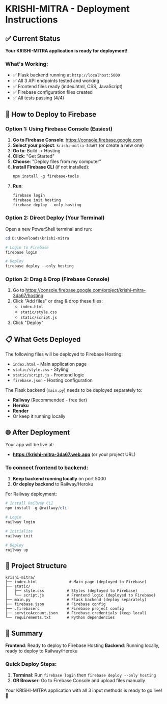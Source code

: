 # KRISHI-MITRA - Deployment Instructions

## ✅ Current Status

**Your KRISHI-MITRA application is ready for deployment!**

### What's Working:
- ✅ Flask backend running at `http://localhost:5000`
- ✅ All 3 API endpoints tested and working
- ✅ Frontend files ready (index.html, CSS, JavaScript)
- ✅ Firebase configuration files created
- ✅ All tests passing (4/4)

## 🚀 How to Deploy to Firebase

### Option 1: Using Firebase Console (Easiest)

1. **Go to Firebase Console**: https://console.firebase.google.com
2. **Select your project**: `krishi-mitra-3da67` (or create a new one)
3. **Go to**: Build → Hosting
4. **Click**: "Get Started"
5. **Choose**: "Deploy files from my computer"
6. **Install Firebase CLI** (if not installed):
   ```powershell
   npm install -g firebase-tools
   ```
7. **Run**:
   ```powershell
   firebase login
   firebase init hosting
   firebase deploy --only hosting
   ```

### Option 2: Direct Deploy (Your Terminal)

Open a new PowerShell terminal and run:

```powershell
cd D:\Downloads\krishi-mitra

# Login to Firebase
firebase login

# Deploy
firebase deploy --only hosting
```

### Option 3: Drag & Drop (Firebase Console)

1. Go to https://console.firebase.google.com/project/krishi-mitra-3da67/hosting
2. Click "Add files" or drag & drop these files:
   - `index.html`
   - `static/style.css`
   - `static/script.js`
3. Click "Deploy"

## 📋 What Gets Deployed

The following files will be deployed to Firebase Hosting:
- `index.html` - Main application page
- `static/style.css` - Styling
- `static/script.js` - Frontend logic
- `firebase.json` - Hosting configuration

The Flask backend (`main.py`) needs to be deployed separately to:
- **Railway** (Recommended - free tier)
- **Heroku** 
- **Render**
- Or keep it running locally

## 🌐 After Deployment

Your app will be live at:
- **https://krishi-mitra-3da67.web.app** (or your project URL)

### To connect frontend to backend:

1. **Keep backend running locally** on port 5000
2. **Or deploy backend** to Railway/Heroku

For Railway deployment:
```powershell
# Install Railway CLI
npm install -g @railway/cli

# Login
railway login

# Initialize
railway init

# Deploy
railway up
```

## 📝 Project Structure

```
krishi-mitra/
├── index.html              # Main page (deployed to Firebase)
├── static/
│   ├── style.css          # Styles (deployed to Firebase)
│   └── script.js          # Frontend logic (deployed to Firebase)
├── main.py                # Flask backend (deploy separately)
├── firebase.json          # Firebase config
├── .firebaserc            # Firebase project config
├── serviceAccount.json    # Firebase credentials (keep local)
└── requirements.txt       # Python dependencies
```

## 🎯 Summary

**Frontend**: Ready to deploy to Firebase Hosting
**Backend**: Running locally, ready to deploy to Railway/Heroku

### Quick Deploy Steps:

1. **Terminal**: Run `firebase login` then `firebase deploy --only hosting`
2. **OR Browser**: Go to Firebase Console and upload files manually

Your KRISHI-MITRA application with all 3 input methods is ready to go live! 🚀
